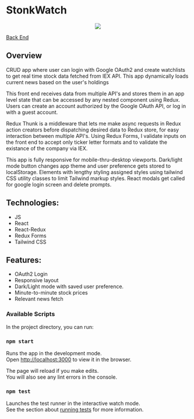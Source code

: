 # StonkWatch
<p align="center"><img src="https://raw.githubusercontent.com/Apesosmarc/StonkWatch/blob/main/github_assets/mobile_ss.jpg"></p>


[Back End](https://github.com/Apesosmarc/StonkWatch-API-Server)

## Overview
CRUD app where user can login with Google OAuth2 and create watchlists to get real time stock data fetched from IEX API. This app dynamically loads current news based on the user's holdings

This front end receives data from multiple API's and stores them in an app level
state that can be accessed by any nested component using Redux. Users can create an account authorized by the Google OAuth API, or log in with a guest account.

Redux Thunk is a middleware that lets me make async requests in Redux action creators before dispatching desired data to Redux store, for easy interaction between multiple API's. Using Redux Forms, I validate inputs on the front end to accept only ticker letter formats and to validate the existance of the company via IEX.

This app is fully responsive for mobile-thru-desktop viewports. Dark/light mode button changes app theme and user preference gets stored to localStorage. Elements with lengthy styling assigned styles using tailwind CSS utility classes to limit Tailwind markup styles. React modals get called for google login screen and delete prompts.


## Technologies:
- JS
- React
- React-Redux
- Redux Forms
- Tailwind CSS

## Features:
- OAuth2 Login
- Responsive layout
- Dark/Light mode with saved user preference. 
- Minute-to-minute stock prices
- Relevant news fetch


### Available Scripts

In the project directory, you can run:

### `npm start`

Runs the app in the development mode.\
Open [http://localhost:3000](http://localhost:3000) to view it in the browser.

The page will reload if you make edits.\
You will also see any lint errors in the console.

### `npm test`

Launches the test runner in the interactive watch mode.\
See the section about [running tests](https://facebook.github.io/create-react-app/docs/running-tests) for more information.
